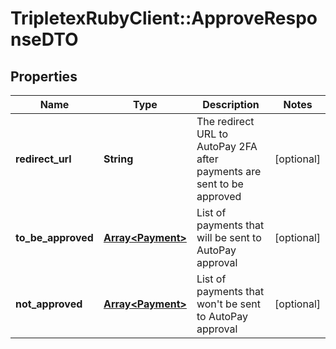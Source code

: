 # TripletexRubyClient::ApproveResponseDTO

## Properties
Name | Type | Description | Notes
------------ | ------------- | ------------- | -------------
**redirect_url** | **String** | The redirect URL to AutoPay 2FA after payments are sent to be approved | [optional] 
**to_be_approved** | [**Array&lt;Payment&gt;**](Payment.md) | List of payments that will be sent to AutoPay approval | [optional] 
**not_approved** | [**Array&lt;Payment&gt;**](Payment.md) | List of payments that won&#39;t be sent to AutoPay approval | [optional] 


